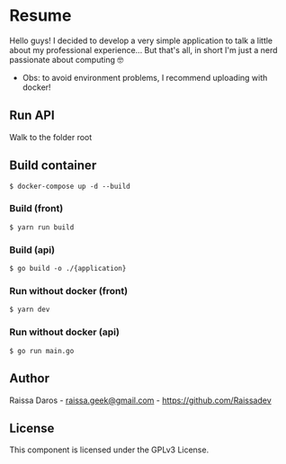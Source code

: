 # Resume

Hello guys! I decided to develop a very simple application to talk a little 
about my professional experience... But that's all, in short 
I'm just a nerd passionate about computing 🤓

- Obs: to avoid environment problems, I recommend uploading with docker!

## Run API
Walk to the folder root

## Build container
```
$ docker-compose up -d --build
```

### Build (front)
```
$ yarn run build
```

### Build (api)
```
$ go build -o ./{application}
```


### Run without docker (front)
```
$ yarn dev
```

### Run without docker (api)
```
$ go run main.go
```

## Author
Raissa Daros - raissa.geek@gmail.com - https://github.com/Raissadev

## License
This component is licensed under the GPLv3 License.

